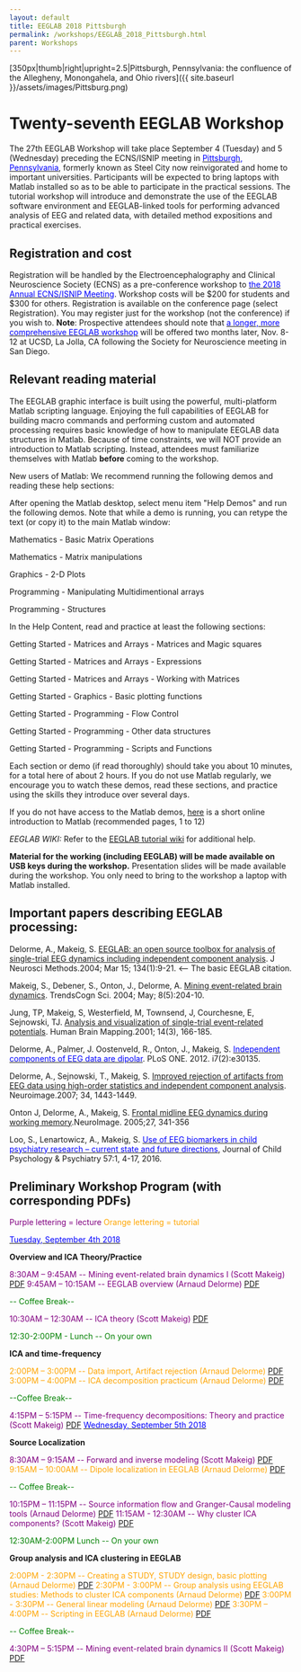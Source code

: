 ```yaml
---
layout: default
title: EEGLAB 2018 Pittsburgh
permalink: /workshops/EEGLAB_2018_Pittsburgh.html
parent: Workshops
---
```


[350px\|thumb\|right\|upright=2.5\|Pittsburgh, Pennsylvania: the
confluence of the Allegheny, Monongahela, and Ohio
rivers]({{ site.baseurl }}/assets/images/Pittsburg.png)

Twenty-seventh EEGLAB Workshop
==============================

The 27th EEGLAB Workshop will take place September 4 (Tuesday) and 5
(Wednesday) preceding the ECNS/ISNIP meeting in
[<font color=blue>Pittsburgh,
Pennsylvania</font>](https://en.wikipedia.org/wiki/Pittsburgh), formerly
known as Steel City now reinvigorated and home to important
universities. Participants will be expected to bring laptops with Matlab
installed so as to be able to participate in the practical sessions. The
tutorial workshop will introduce and demonstrate the use of the EEGLAB
software environment and EEGLAB-linked tools for performing advanced
analysis of EEG and related data, with detailed method expositions and
practical exercises.

Registration and cost
---------------------

Registration will be handled by the Electroencephalography and Clinical
Neuroscience Society (ECNS) as a pre-conference workshop to
[<font color=blue>the 2018 Annual ECNS/ISNIP
Meeting</font>](https://ecnsconference.com). Workshop costs will be $200
for students and $300 for others. Registration is available on the
conference page (select Registration). You may register just for the
workshop (not the conference) if you wish to.
**Note**: Prospective attendees should note that [<font color=blue>a
longer, more comprehensive EEGLAB
workshop</font>](https://sccn.ucsd.edu/wiki/EEGLAB_2018_at_UCSD) will be
offered two months later, Nov. 8-12 at UCSD, La Jolla, CA following the
Society for Neuroscience meeting in San Diego.

Relevant reading material
-------------------------

The EEGLAB graphic interface is built using the powerful, multi-platform
Matlab scripting language. Enjoying the full capabilities of EEGLAB for
building macro commands and performing custom and automated processing
requires basic knowledge of how to manipulate EEGLAB data structures in
Matlab. Because of time constraints, we will NOT provide an introduction
to Matlab scripting. Instead, attendees must familiarize themselves with
Matlab <b>before</b> coming to the workshop.

New users of Matlab: We recommend running the following demos and
reading these help sections:

After opening the Matlab desktop, select menu item "Help Demos" and run
the following demos. Note that while a demo is running, you can retype
the text (or copy it) to the main Matlab window:



Mathematics - Basic Matrix Operations

Mathematics - Matrix manipulations

Graphics - 2-D Plots

Programming - Manipulating Multidimentional arrays

Programming - Structures

In the Help Content, read and practice at least the following sections:



Getting Started - Matrices and Arrays - Matrices and Magic squares

Getting Started - Matrices and Arrays - Expressions

Getting Started - Matrices and Arrays - Working with Matrices

Getting Started - Graphics - Basic plotting functions

Getting Started - Programming - Flow Control

Getting Started - Programming - Other data structures

Getting Started - Programming - Scripts and Functions

Each section or demo (if read thoroughly) should take you about 10
minutes, for a total here of about 2 hours. If you do not use Matlab
regularly, we encourage you to watch these demos, read these sections,
and practice using the skills they introduce over several days.

If you do not have access to the Matlab demos,
[here](http://sccn.ucsd.edu/eeglab/matlaboverview.html) is a short
online introduction to Matlab (recommended pages, 1 to 12)

*EEGLAB WIKI:* Refer to the [EEGLAB tutorial wiki](/EEGLAB "wikilink")
for additional help.

<b>Material for the working (including EEGLAB) will be made available on
USB keys during the workshop.</b> Presentation slides will be made
available during the workshop. You only need to bring to the workshop a
laptop with Matlab installed.

Important papers describing EEGLAB processing:
----------------------------------------------

Delorme, A., Makeig, S. [EEGLAB: an open source toolbox for analysis of
single-trial EEG dynamics including independent component
analysis](https://sccn.ucsd.edu/githubwiki/files/eeglab_published.pdf). J Neurosci Methods.2004; Mar 15; 134(1):9-21. \<-- The basic EEGLAB citation.

Makeig, S., Debener, S., Onton, J., Delorme, A. [Mining event-related
brain dynamics](https://sccn.ucsd.edu/githubwiki/files/ticsreview_published.pdf). TrendsCogn Sci. 2004; May; 8(5):204-10.

Jung, TP, Makeig, S, Westerfield, M, Townsend, J, Courchesne, E,
Sejnowski, TJ. [Analysis and visualization of single-trial event-related
potentials](https://sccn.ucsd.edu/githubwiki/files/jung_hbm01.pdf). Human Brain Mapping.2001; 14(3), 166-185.

Delorme, A., Palmer, J. Oostenveld, R., Onton, J., Makeig, S.
[<font color=blue>Independent components of EEG data are
dipolar</font>](http://www.plosone.org/article/info%3Adoi%2F10.1371%2Fjournal.pone.0030135).
PLoS ONE. 2012. i7(2):e30135.

Delorme, A., Sejnowski, T., Makeig, S. [Improved rejection of artifacts
from EEG data using high-order statistics and independent component
analysis](https://sccn.ucsd.edu/githubwiki/files/neuroimage2007_reformated.pdf). Neuroimage.2007; 34, 1443-1449.

Onton J, Delorme, A., Makeig, S. [Frontal midline EEG dynamics during
working memory](https://sccn.ucsd.edu/githubwiki/files/onton_fmtheta_published.pdf).NeuroImage. 2005;27, 341-356

Loo, S., Lenartowicz, A., Makeig, S. [<font color=blue>Use of EEG
biomarkers in child psychiatry research – current state and future
directions</font>](https://www.ncbi.nlm.nih.gov/pmc/articles/PMC4689673),
Journal of Child Psychology & Psychiatry 57:1, 4-17, 2016.

Preliminary Workshop Program (with corresponding PDFs)
------------------------------------------------------

<font color=purple>Purple lettering = lecture</font>
<font color=orange>Orange lettering = tutorial</font>

<u><font color=blue>Tuesday, September 4th 2018</font></u>


**Overview and ICA Theory/Practice**


<font color = purple>8:30AM – 9:45AM -- Mining event-related brain
dynamics I (Scott Makeig)</font>
[PDF](https://sccn.ucsd.edu/githubwiki/files/makeig_mining1_pittsburgh2018.pdf‎)
<font color = purple>9:45AM – 10:15AM -- EEGLAB overview (Arnaud
Delorme)</font>
[PDF](https://sccn.ucsd.edu/githubwiki/files/delorme_eeglab_overview_pittsburgh2018.pdf‎)

<font color = green>-- Coffee Break--</font>

<font color = purple>10:30AM – 12:30AM -- ICA theory (Scott
Makeig)</font> [PDF](https://sccn.ucsd.edu/githubwiki/files/makeig_ica_pittsburgh2018.pdf‎)
<!-- -->


<font color = green>12:30-2:00PM - Lunch -- On your own</font>

<!-- -->


**ICA and time-frequency**


<font color = orange>2:00PM – 3:00PM -- Data import, Artifact rejection
(Arnaud Delorme)</font>
[PDF](https://sccn.ucsd.edu/githubwiki/files/delorme_eeglab_preprocesssing_pittsburgh2018.pdf‎)
<font color = orange>3:00PM – 4:00PM -- ICA decomposition practicum
(Arnaud Delorme)</font>
[PDF](https://sccn.ucsd.edu/githubwiki/files/delorme_eeglab_icapracticum_pittsburgh2018.pdf‎)

<font color = green>--Coffee Break--</font>

<font color = purple>4:15PM – 5:15PM -- Time-frequency decompositions:
Theory and practice (Scott Makeig)</font>
[PDF](https://sccn.ucsd.edu/githubwiki/files/makeig_eeglab_timefreq_pittsburgh2018.pdf‎)
<u><font color=blue>Wednesday, September 5th 2018</font></u>


**Source Localization**


<font color = purple>8:30AM – 9:15AM -- Forward and inverse modeling
(Scott Makeig)</font>
[PDF](https://sccn.ucsd.edu/githubwiki/files/makeig_pittsburgh18_forwardinverse.pdf)
<font color = orange>9:15AM – 10:00AM -- Dipole localization in EEGLAB
(Arnaud Delorme)</font>
[PDF](https://sccn.ucsd.edu/githubwiki/files/delorme_eeglab_dipfit2_pittsburgh2018.pdf‎)
<!-- -->



<font color = green>-- Coffee Break--</font>

<!-- -->



<font color=purple>10:15PM – 11:15PM -- Source information flow and
Granger-Causal modeling tools (Arnaud Delorme)</font>
[PDF](https://sccn.ucsd.edu/githubwiki/files/delorme_eeglab_causal_model_pittsburgh2018.pdf‎)
<font color = purple>11:15AM - 12:30AM -- Why cluster ICA components?
(Scott Makeig)</font>
[PDF](https://sccn.ucsd.edu/githubwiki/files/makeig_pittsburgh18_clustering.pdf)
<!-- -->


<font color = green>12:30AM-2:00PM Lunch -- On your own</font>

<!-- -->


**Group analysis and ICA clustering in EEGLAB**


<font color = orange>2:00PM - 2:30PM -- Creating a STUDY, STUDY design,
basic plotting (Arnaud Delorme)</font>
[PDF](https://sccn.ucsd.edu/githubwiki/files/delorme_pittsburgh18_study.pdf)
<font color = orange>2:30PM - 3:00PM -- Group analysis using EEGLAB
studies: Methods to cluster ICA components (Arnaud Delorme)</font>
[PDF](https://sccn.ucsd.edu/githubwiki/files/delorme_pittsburgh18_clustering.pdf)
<font color = orange>3:00PM - 3:30PM -- General linear modeling (Arnaud
Delorme)</font> [PDF](https://sccn.ucsd.edu/githubwiki/files/delorme_pittsburgh18_glm.pdf)
<font color = orange>3:30PM – 4:00PM -- Scripting in EEGLAB (Arnaud
Delorme)</font> [PDF](https://sccn.ucsd.edu/githubwiki/files/delorme_pittsburgh18_script.pdf)
<!-- -->



<font color = green>-- Coffee Break--</font>

<!-- -->



<font color = purple>4:30PM – 5:15PM -- Mining event-related brain
dynamics II (Scott Makeig)</font>
[PDF](https://sccn.ucsd.edu/githubwiki/files/makeig_pittsburgh18_mining_ii.pdf_‎)